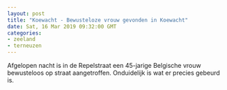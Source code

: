 ```yaml
---
layout: post
title: "Koewacht - Bewusteloze vrouw gevonden in Koewacht"
date: Sat, 16 Mar 2019 09:32:00 GMT
categories: 
- zeeland 
- terneuzen 
---
```


Afgelopen nacht is in de Repelstraat een 45-jarige Belgische vrouw bewusteloos op straat aangetroffen. Onduidelijk is wat er precies gebeurd is.

